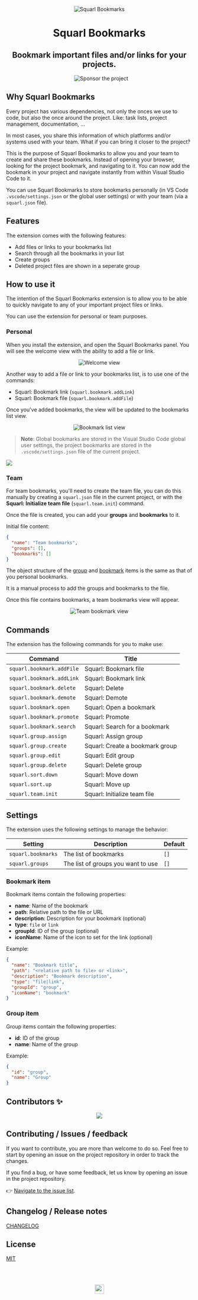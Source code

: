 <p align="center">
  <img alt="Squarl Bookmarks" src="assets/logo/squarl-128x128.png">
</p>

<h1 align="center">Squarl Bookmarks</h1>

<h2 align="center">Bookmark important files and/or links for your projects.</h2>

<p align="center">
  <a href="https://github.com/sponsors/estruyf" title="Become a sponsor" style="margin-left:10px">
    <img src="https://img.shields.io/github/sponsors/estruyf?color=%23CE2E7C&logo=github&style=flat" alt="Sponsor the project" style="display: inline-block" />
  </a>
</p>

## Why Squarl Bookmarks

Every project has various dependencies, not only the onces we use to code, but also the once around the project. Like: task lists, project management, documentation, ...

In most cases, you share this information of which platforms and/or systems used with your team. What if you can bring it closer to the project? 

This is the purpose of Squarl Bookmarks to allow you and your team to create and share these bookmarks. Instead of opening your browser, looking for the project bookmark, and navigating to it. You can now add the bookmark in your project and navigate instantly from within Visual Studio Code to it. 

You can use Squarl Bookmarks to store bookmarks personally (in VS Code `.vscode/settings.json` or the global user settings) or with your team (via a `squarl.json` file).

## Features

The extension comes with the following features:

- Add files or links to your bookmarks list
- Search through all the bookmarks in your list
- Create groups
- Deleted project files are shown in a seperate group

## How to use it

The intention of the Squarl Bookmarks extension is to allow you to be able to quickly navigate to any of your important project files or links.

You can use the extension for personal or team purposes.

### Personal

When you install the extension, and open the Squarl Bookmarks panel. You will see the welcome view with the ability to add a file or link.

<p align="center">
  <img src="./assets/docs/squarl-welcome.png" alt="Welcome view" style="display: inline-block" />
</p>

Another way to add a file or link to your bookmarks list, is to use one of the commands:

- Squarl: Bookmark link (`squarl.bookmark.addLink`)
- Squarl: Bookmark file (`squarl.bookmark.addFile`)

Once you've added bookmarks, the view will be updated to the bookmarks list view.

<p align="center">
  <img src="./assets/docs/squarl-list-view.png" alt="Bookmark list view" style="display: inline-block" />
</p>

> **Note**: Global bookmarks are stored in the Visual Studio Code global user settings, the project bookmarks are stored in the `.vscode/settings.json` file of the current project.

![](./assets/docs/add-bookmark.gif)

### Team

For team bookmarks, you'll need to create the team file, you can do this manually by creating a `squarl.json` file in the current project, or with the **Squarl: Initialize team file** (`squarl.team.init`) command.

Once the file is created, you can add your **groups** and **bookmarks** to it.

Initial file content:

```json
{
  "name": "Team bookmarks",
  "groups": [],
  "bookmarks": []
}
```

The object structure of the [group](#group-item) and [bookmark](#bookmark-item) items is the same as that of you personal bookmarks.

It is a manual process to add the groups and bookmarks to the file.

Once this file contains bookmarks, a team bookmarks view will appear.


<p align="center">
  <img src="./assets/docs/squarl-team-view.png" alt="Team bookmark view" style="display: inline-block" />
</p>

## Commands

The extension has the following commands for you to make use:

| Command | Title |
| --- | --- |
| `squarl.bookmark.addFile` | Squarl: Bookmark file |
| `squarl.bookmark.addLink` | Squarl: Bookmark link |
| `squarl.bookmark.delete` | Squarl: Delete |
| `squarl.bookmark.demote` | Squarl: Demote |
| `squarl.bookmark.open` | Squarl: Open a bookmark |
| `squarl.bookmark.promote` | Squarl: Promote |
| `squarl.bookmark.search` | Squarl: Search for a bookmark |
| `squarl.group.assign` | Squarl: Assign group |
| `squarl.group.create` | Squarl: Create a bookmark group |
| `squarl.group.edit` | Squarl: Edit group |
| `squarl.group.delete` | Squarl: Delete group |
| `squarl.sort.down` | Squarl: Move down |
| `squarl.sort.up` | Squarl: Move up |
| `squarl.team.init` | Squarl: Initialize team file |

## Settings

The extension uses the following settings to manage the behavior:

| Setting | Description | Default |
| --- | --- | --- |
| `squarl.bookmarks` | The list of bookmarks | `[]` |
| `squarl.groups` | The list of groups you want to use | `[]` |

### Bookmark item

Bookmark items contain the following properties:

- **name**: Name of the bookmark
- **path**: Relative path to the file or URL
- **description**: Description for your bookmark (optional)
- **type**: `file` or `link`
- **groupId**: ID of the group (optional)
- **iconName**: Name of the icon to set for the link (optional)

Example:

```json
{
  "name": "Bookmark title",
  "path": "<relative path to file> or <link>",
  "description": "Bookmark description",
  "type": "file|link",
  "groupId": "group",
  "iconName": "bookmark"
}
```

### Group item

Group items contain the following properties:

- **id**: ID of the group
- **name**: Name of the group

Example:

```json
{
  "id": "group",
  "name": "Group"
}
```

## Contributors ✨

<p align="center">
  <a href="https://github.com/estruyf/vscode-squarl/graphs/contributors">
    <img src="https://contrib.rocks/image?repo=estruyf/vscode-squarl" />
  </a>
</p>

## Contributing / Issues / feedback

If you want to contribute, you are more than welcome to do so. Feel free to start by opening an issue on the project repository in order to track the changes.

If you find a bug, or have some feedback, let us know by opening an issue in the project repository.

👉 [Navigate to the issue list](https://github.com/estruyf/vscode-squarl/issues).

## Changelog / Release notes

[CHANGELOG](./CHANGELOG.md)

## License

[MIT](./LICENSE)

<br />
<br />

<p align="center">
  <a href="https://visitorbadge.io">
    <img src="https://api.visitorbadge.io/api/VisitorHit?user=estruyf&repo=vscode-squarl&countColor=%23F05450&labelColor=%230E131F" height="25px" />
  </a>
</p>